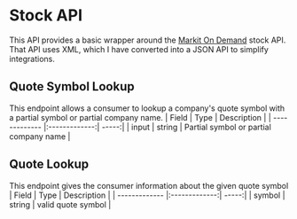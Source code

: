 # Stock API

This API provides a basic wrapper around the [Markit On Demand](https://www.markit.com/product/markit-on-demand) stock API. That API uses XML, which I have converted into a JSON API to simplify integrations.

## Quote Symbol Lookup

This endpoint allows a consumer to lookup a company's quote symbol with a partial symbol or partial company name.
| Field         | Type           | Description  |
| ------------- |:-------------:| -----:|
| input      | string | Partial symbol or partial company name |

## Quote Lookup

This endpoint gives the consumer information about the given quote symbol
| Field         | Type           | Description  |
| ------------- |:-------------:| -----:|
| symbol      | string | valid quote symbol |